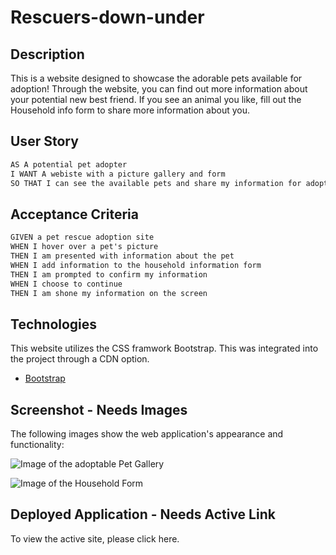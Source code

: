 # Rescuers-down-under

## Description

This is a website designed to showcase the adorable pets available for adoption! Through the website, you can find out more information about your potential new best friend. If you see an animal you like, fill out the Household info form to share more information about you.

## User Story

```md
AS A potential pet adopter
I WANT A webiste with a picture gallery and form
SO THAT I can see the available pets and share my information for adoption. 
```

## Acceptance Criteria

```md
GIVEN a pet rescue adoption site
WHEN I hover over a pet's picture
THEN I am presented with information about the pet
WHEN I add information to the household information form
THEN I am prompted to confirm my information
WHEN I choose to continue
THEN I am shone my information on the screen
```

## Technologies
This website utilizes the CSS framwork Bootstrap. This was integrated into the project through a CDN option. 
* [Bootstrap](https://getbootstrap.com/)

## Screenshot - Needs Images
The following images show the web application's appearance and functionality:

![Image of the adoptable Pet Gallery](./Assets/03-javascript-homework-demo.gif)

![Image of the Household Form](./Assets/03-javascript-homework-console-demo.png)

## Deployed Application - Needs Active Link

To view the active site, please click here. 